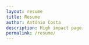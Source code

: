 ```yaml
---
layout: resume
title: Resume
author: António Costa
description: High impact page.
permalink: /resume/
---
```

